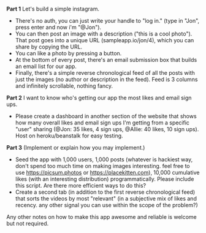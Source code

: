 **Part 1**
Let's build a simple instagram. 

- There's no auth, you can just write your handle to "log in." (type in "Jon", press enter and now i'm "@Jon"). 
- You can then post an image with a description ("this is a cool photo"). That post goes into a unique URL (sampleapp.io/jon/4), which you can share by copying the URL. 
- You can like a photo by pressing a button. 
- At the bottom of every post, there's an email submission box that builds an email list for our app. 
- Finally, there's a simple reverse chronological feed of all the posts with just the images (no author or description in the feed). Feed is 3 columns and infinitely scrollable, nothing fancy.

**Part 2**
I want to know who's getting our app the most likes and email sign ups. 
- Please create a dashboard in another section of the website that shows how many overall likes and email sign ups I'm getting from a specific "user" sharing (@Jon: 35 likes, 4 sign ups, @Allie: 40 likes, 10 sign ups). Host on heroku/beanstalk for easy testing.

**Part 3**
(Implement or explain how you may implement.)
- Seed the app with 1,000 users, 1,000 posts (whatever is hackiest way, don't spend too much time on making images interesting. feel free to use https://picsum.photos or https://placekitten.com), 10,000 cumulative likes (with an interesting distribution) programmatically. Please include this script. Are there more efficient ways to do this?
- Create a second tab (in addition to the first reverse chronological feed) that sorts the videos by most "relevant" (in a subjective mix of likes and recency. any other signal you can use within the scope of the problem?)


Any other notes on how to make this app awesome and reliable is welcome but not required.
